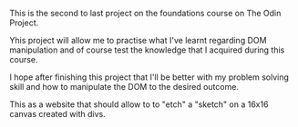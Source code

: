 This is the second to last project on the foundations course on The Odin Project.

Yhis project will allow me to practise what I've learnt regarding DOM manipulation and 
of course test the knowledge that I acquired during this course.

I hope after finishing this project that I'll be better with my problem solving skill and
how to manipulate the DOM to the desired outcome.

This as a website that should allow to to "etch" a "sketch" on a 16x16 canvas created with divs.
